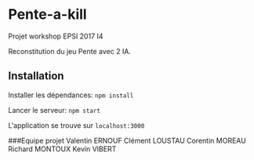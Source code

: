 # Pente-a-kill
Projet workshop EPSI 2017 I4

Reconstitution du jeu Pente avec 2 IA.

## Installation

Installer les dépendances:
`npm install`

Lancer le serveur:
`npm start`

L'application se trouve sur `localhost:3000`

###Equipe projet
Valentin ERNOUF
Clément LOUSTAU
Corentin MOREAU
Richard MONTOUX
Kevin VIBERT


